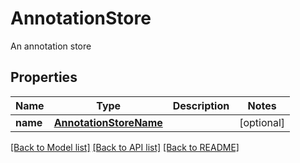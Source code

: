 # AnnotationStore

An annotation store
## Properties
Name | Type | Description | Notes
------------ | ------------- | ------------- | -------------
**name** | [**AnnotationStoreName**](AnnotationStoreName.md) |  | [optional] 

[[Back to Model list]](../README.md#documentation-for-models) [[Back to API list]](../README.md#documentation-for-api-endpoints) [[Back to README]](../README.md)


